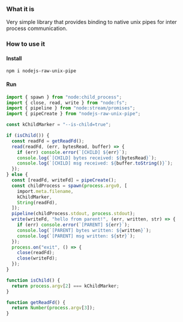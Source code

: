 ### What it is

Very simple library that provides binding to native unix pipes for inter process communication.

### How to use it

#### Install

`npm i nodejs-raw-unix-pipe`

#### Run

```typescript
import { spawn } from "node:child_process";
import { close, read, write } from "node:fs";
import { pipeline } from "node:stream/promises";
import { pipeCreate } from "nodejs-raw-unix-pipe";

const kChildMarker = "--is-child=true";

if (isChild()) {
  const readFd = getReadFd();
  read(readFd, (err, bytesRead, buffer) => {
    if (err) console.error(`[CHILD] ${err}`);
    console.log(`[CHILD] bytes received: ${bytesRead}`);
    console.log(`[CHILD] msg received: ${buffer.toString()}`);
  });
} else {
  const [readFd, writeFd] = pipeCreate();
  const childProcess = spawn(process.argv0, [
    import.meta.filename,
    kChildMarker,
    String(readFd),
  ]);
  pipeline(childProcess.stdout, process.stdout);
  write(writeFd, "hello from parent!", (err, written, str) => {
    if (err) console.error(`[PARENT] ${err}`);
    console.log(`[PARENT] bytes written: ${written}`);
    console.log(`[PARENT] msg written: ${str}`);
  });
  process.on("exit", () => {
    close(readFd);
    close(writeFd);
  });
}

function isChild() {
  return process.argv[2] === kChildMarker;
}

function getReadFd() {
  return Number(process.argv[3]);
}
```
